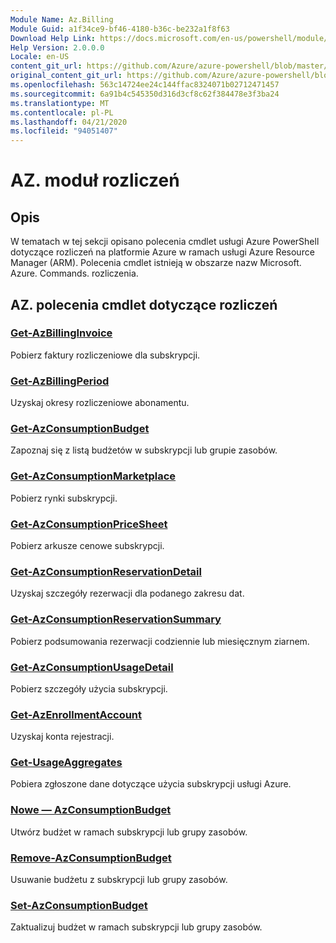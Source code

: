 ```yaml
---
Module Name: Az.Billing
Module Guid: a1f34ce9-bf46-4180-b36c-be232a1f8f63
Download Help Link: https://docs.microsoft.com/en-us/powershell/module/az.billing
Help Version: 2.0.0.0
Locale: en-US
content_git_url: https://github.com/Azure/azure-powershell/blob/master/src/Billing/Billing/help/Az.Billing.md
original_content_git_url: https://github.com/Azure/azure-powershell/blob/master/src/Billing/Billing/help/Az.Billing.md
ms.openlocfilehash: 563c14724ee24c144ffac8324071b02712471457
ms.sourcegitcommit: 6a91b4c545350d316d3cf8c62f384478e3f3ba24
ms.translationtype: MT
ms.contentlocale: pl-PL
ms.lasthandoff: 04/21/2020
ms.locfileid: "94051407"
---
```

# AZ. moduł rozliczeń
## Opis
W tematach w tej sekcji opisano polecenia cmdlet usługi Azure PowerShell dotyczące rozliczeń na platformie Azure w ramach usługi Azure Resource Manager (ARM). Polecenia cmdlet istnieją w obszarze nazw Microsoft. Azure. Commands. rozliczenia.

## AZ. polecenia cmdlet dotyczące rozliczeń
### [Get-AzBillingInvoice](Get-AzBillingInvoice.md)
Pobierz faktury rozliczeniowe dla subskrypcji.

### [Get-AzBillingPeriod](Get-AzBillingPeriod.md)
Uzyskaj okresy rozliczeniowe abonamentu.

### [Get-AzConsumptionBudget](Get-AzConsumptionBudget.md)
Zapoznaj się z listą budżetów w subskrypcji lub grupie zasobów.

### [Get-AzConsumptionMarketplace](Get-AzConsumptionMarketplace.md)
Pobierz rynki subskrypcji.

### [Get-AzConsumptionPriceSheet](Get-AzConsumptionPriceSheet.md)
Pobierz arkusze cenowe subskrypcji.

### [Get-AzConsumptionReservationDetail](Get-AzConsumptionReservationDetail.md)
Uzyskaj szczegóły rezerwacji dla podanego zakresu dat.

### [Get-AzConsumptionReservationSummary](Get-AzConsumptionReservationSummary.md)
Pobierz podsumowania rezerwacji codziennie lub miesięcznym ziarnem.

### [Get-AzConsumptionUsageDetail](Get-AzConsumptionUsageDetail.md)
Pobierz szczegóły użycia subskrypcji.

### [Get-AzEnrollmentAccount](Get-AzEnrollmentAccount.md)
Uzyskaj konta rejestracji.

### [Get-UsageAggregates](Get-UsageAggregates.md)
Pobiera zgłoszone dane dotyczące użycia subskrypcji usługi Azure.

### [Nowe — AzConsumptionBudget](New-AzConsumptionBudget.md)
Utwórz budżet w ramach subskrypcji lub grupy zasobów.

### [Remove-AzConsumptionBudget](Remove-AzConsumptionBudget.md)
Usuwanie budżetu z subskrypcji lub grupy zasobów.

### [Set-AzConsumptionBudget](Set-AzConsumptionBudget.md)
Zaktualizuj budżet w ramach subskrypcji lub grupy zasobów.

